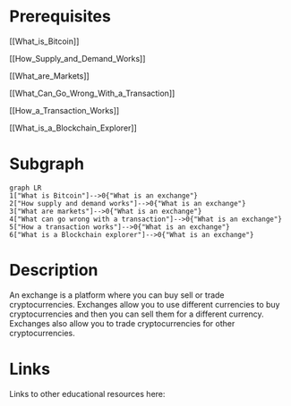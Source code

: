 # Prerequisites
[[What_is_Bitcoin]]


[[How_Supply_and_Demand_Works]]


[[What_are_Markets]]


[[What_Can_Go_Wrong_With_a_Transaction]]


[[How_a_Transaction_Works]]


[[What_is_a_Blockchain_Explorer]]

# Subgraph

```mermaid
graph LR
1["What is Bitcoin"]-->0{"What is an exchange"}
2["How supply and demand works"]-->0{"What is an exchange"}
3["What are markets"]-->0{"What is an exchange"}
4["What can go wrong with a transaction"]-->0{"What is an exchange"}
5["How a transaction works"]-->0{"What is an exchange"}
6["What is a Blockchain explorer"]-->0{"What is an exchange"}
```



# Description
An exchange is a platform where you can buy sell or trade cryptocurrencies. Exchanges allow you to use different currencies to buy cryptocurrencies and then you can sell them for a different currency. Exchanges also allow you to trade cryptocurrencies for other cryptocurrencies.

# Links
Links to other educational resources here: